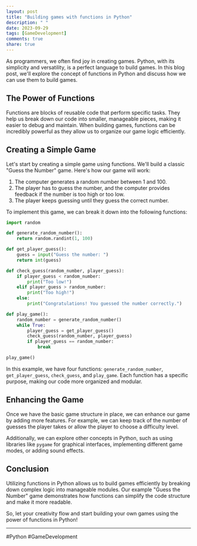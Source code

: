 ```yaml
---
layout: post
title: "Building games with functions in Python"
description: " "
date: 2023-09-29
tags: [GameDevelopment]
comments: true
share: true
---
```


As programmers, we often find joy in creating games. Python, with its simplicity and versatility, is a perfect language to build games. In this blog post, we'll explore the concept of functions in Python and discuss how we can use them to build games.

## The Power of Functions

Functions are blocks of reusable code that perform specific tasks. They help us break down our code into smaller, manageable pieces, making it easier to debug and maintain. When building games, functions can be incredibly powerful as they allow us to organize our game logic efficiently.

## Creating a Simple Game

Let's start by creating a simple game using functions. We'll build a classic "Guess the Number" game. Here's how our game will work:

1. The computer generates a random number between 1 and 100.
2. The player has to guess the number, and the computer provides feedback if the number is too high or too low.
3. The player keeps guessing until they guess the correct number.

To implement this game, we can break it down into the following functions:

```python
import random

def generate_random_number():
    return random.randint(1, 100)

def get_player_guess():
    guess = input("Guess the number: ")
    return int(guess)

def check_guess(random_number, player_guess):
    if player_guess < random_number:
        print("Too low!")
    elif player_guess > random_number:
        print("Too high!")
    else:
        print("Congratulations! You guessed the number correctly.")

def play_game():
    random_number = generate_random_number()
    while True:
        player_guess = get_player_guess()
        check_guess(random_number, player_guess)
        if player_guess == random_number:
            break

play_game()
```

In this example, we have four functions: `generate_random_number`, `get_player_guess`, `check_guess`, and `play_game`. Each function has a specific purpose, making our code more organized and modular.

## Enhancing the Game

Once we have the basic game structure in place, we can enhance our game by adding more features. For example, we can keep track of the number of guesses the player takes or allow the player to choose a difficulty level.

Additionally, we can explore other concepts in Python, such as using libraries like `pygame` for graphical interfaces, implementing different game modes, or adding sound effects.

## Conclusion

Utilizing functions in Python allows us to build games efficiently by breaking down complex logic into manageable modules. Our example "Guess the Number" game demonstrates how functions can simplify the code structure and make it more readable.

So, let your creativity flow and start building your own games using the power of functions in Python!

---
#Python #GameDevelopment